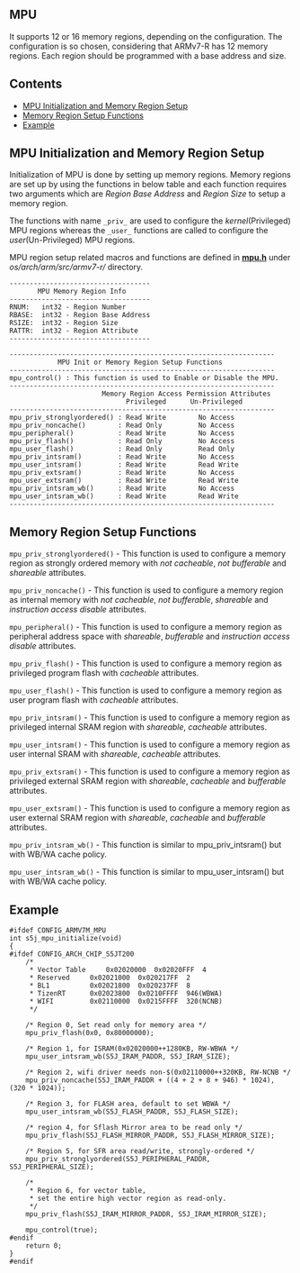 ## MPU
It supports 12 or 16 memory regions, depending on the configuration. The configuration is so chosen, considering that ARMv7-R has 12 memory regions.
Each region should be programmed with a base address and size.

## Contents
- [MPU Initialization and Memory Region Setup](#mpu-initialization-and-memory-region-setup)
- [Memory Region Setup Functions](#memory-region-setup-functions)
- [Example](#example)

## MPU Initialization and Memory Region Setup
Initialization of MPU is done by setting up memory regions. Memory regions are set up by using the functions in below table and each function requires two arguments which are _Region Base Address_ and _Region Size_ to setup a memory region.

The functions with name ```_priv_``` are used to configure the _kernel_(Privileged) MPU regions whereas the ```_user_``` functions are called to configure the _user_(Un-Privileged) MPU regions.

MPU region setup related macros and functions are defined in **[mpu.h](../os/arch/arm/src/armv7-r/mpu.h)** under *os/arch/arm/src/armv7-r/* directory.

```
-----------------------------------
       MPU Memory Region Info
-----------------------------------
RNUM:	int32 - Region Number
RBASE:	int32 - Region Base Address
RSIZE:	int32 - Region Size
RATTR:	int32 - Region Attribute
-----------------------------------
```

```
------------------------------------------------------------------
            MPU Init or Memory Region Setup Functions
------------------------------------------------------------------
mpu_control() : This function is used to Enable or Disable the MPU.
------------------------------------------------------------------
                       Memory Region Access Permission Attributes
                             Privileged      Un-Privileged
------------------------------------------------------------------
mpu_priv_stronglyordered() : Read Write        No Access
mpu_priv_noncache()        : Read Only         No Access
mpu_peripheral()           : Read Write        No Access
mpu_priv_flash()           : Read Only         No Access
mpu_user_flash()           : Read Only         Read Only
mpu_priv_intsram()         : Read Write        No Access
mpu_user_intsram()         : Read Write        Read Write
mpu_priv_extsram()         : Read Write        No Access
mpu_user_extsram()         : Read Write        Read Write
mpu_priv_intsram_wb()      : Read Write        No Access
mpu_user_intsram_wb()      : Read Write        Read Write
------------------------------------------------------------------
```

## Memory Region Setup Functions

```mpu_priv_stronglyordered()``` - This function is used to configure a memory region as strongly ordered memory with _not cacheable_, _not bufferable_ and _shareable_ attributes.

```mpu_priv_noncache()``` - This function is used to configure a memory region as internal memory with _not cacheable_, _not bufferable_, _shareable_ and _instruction access disable_ attributes.

```mpu_peripheral()``` - This function is used to configure a memory region as peripheral address space with _shareable_, _bufferable_ and _instruction access disable_ attributes.

```mpu_priv_flash()``` - This function is used to configure a memory region as privileged program flash with _cacheable_ attributes.

```mpu_user_flash()``` - This function is used to configure a memory region as user program flash with _cacheable_ attributes.

```mpu_priv_intsram()``` - This function is used to configure a memory region as privileged internal SRAM region with _shareable_, _cacheable_ attributes.

```mpu_user_intsram()``` - This function is used to configure a memory region as user internal SRAM with _shareable_, _cacheable_ attributes.

```mpu_priv_extsram()``` -  This function is used to configure a memory region as privileged external SRAM region with _shareable_, _cacheable_ and _bufferable_ attributes.

```mpu_user_extsram()``` - This function is used to configure a memory region as user external SRAM region with _shareable_, _cacheable_ and _bufferable_ attributes.

```mpu_priv_intsram_wb()``` - This function is similar to mpu_priv_intsram() but with WB/WA cache policy. 

```mpu_user_intsram_wb()``` - This function is similar to mpu_user_intsram() but with WB/WA cache policy. 

## Example
```
#ifdef CONFIG_ARMV7M_MPU
int s5j_mpu_initialize(void)
{
#ifdef CONFIG_ARCH_CHIP_S5JT200
	/*
	 * Vector Table		0x02020000	0x02020FFF	4
	 * Reserved		0x02021000	0x020217FF	2
	 * BL1			0x02021800	0x020237FF	8
	 * TizenRT		0x02023800	0x0210FFFF	946(WBWA)
	 * WIFI			0x02110000	0x0215FFFF	320(NCNB)
	 */

	/* Region 0, Set read only for memory area */
	mpu_priv_flash(0x0, 0x80000000);

	/* Region 1, for ISRAM(0x02020000++1280KB, RW-WBWA */
	mpu_user_intsram_wb(S5J_IRAM_PADDR, S5J_IRAM_SIZE);

	/* Region 2, wifi driver needs non-$(0x02110000++320KB, RW-NCNB */
	mpu_priv_noncache(S5J_IRAM_PADDR + ((4 + 2 + 8 + 946) * 1024), (320 * 1024));

	/* Region 3, for FLASH area, default to set WBWA */
	mpu_user_intsram_wb(S5J_FLASH_PADDR, S5J_FLASH_SIZE);

	/* region 4, for Sflash Mirror area to be read only */
	mpu_priv_flash(S5J_FLASH_MIRROR_PADDR, S5J_FLASH_MIRROR_SIZE);

	/* Region 5, for SFR area read/write, strongly-ordered */
	mpu_priv_stronglyordered(S5J_PERIPHERAL_PADDR, S5J_PERIPHERAL_SIZE);

	/*
	 * Region 6, for vector table,
	 * set the entire high vector region as read-only.
	 */
	mpu_priv_flash(S5J_IRAM_MIRROR_PADDR, S5J_IRAM_MIRROR_SIZE);

	mpu_control(true);
#endif
	return 0;
}
#endif
```
